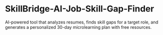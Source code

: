 # SkillBridge-AI-Job-Skill-Gap-Finder
AI-powered tool that analyzes resumes, finds skill gaps for a target role, and generates a personalized 30-day microlearning plan with free resources.
